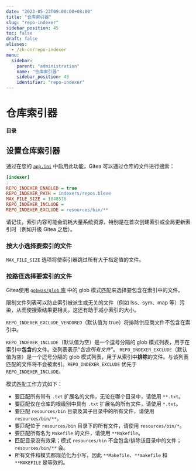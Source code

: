 ```yaml
---
date: "2023-05-23T09:00:00+08:00"
title: "仓库索引器"
slug: "repo-indexer"
sidebar_position: 45
toc: false
draft: false
aliases:
  - /zh-cn/repo-indexer
menu:
  sidebar:
    parent: "administration"
    name: "仓库索引器"
    sidebar_position: 45
    identifier: "repo-indexer"
---
```


# 仓库索引器

**目录**


## 设置仓库索引器

通过在您的 [`app.ini`](https://docs.gitea.io/en-us/config-cheat-sheet/) 中启用此功能，Gitea 可以通过仓库的文件进行搜索：

```ini
[indexer]
; ...
REPO_INDEXER_ENABLED = true
REPO_INDEXER_PATH = indexers/repos.bleve
MAX_FILE_SIZE = 1048576
REPO_INDEXER_INCLUDE =
REPO_INDEXER_EXCLUDE = resources/bin/**
```

请记住，索引内容可能会消耗大量系统资源，特别是在首次创建索引或全局更新索引时（例如升级 Gitea 之后）。

### 按大小选择要索引的文件

`MAX_FILE_SIZE` 选项将使索引器跳过所有大于指定值的文件。

### 按路径选择要索引的文件

Gitea使用 [`gobwas/glob` 库](https://github.com/gobwas/glob) 中的 glob 模式匹配来选择要包含在索引中的文件。

限制文件列表可以防止索引被派生或无关的文件（例如 lss、sym、map 等）污染，从而使搜索结果更相关。这还有助于减小索引的大小。

`REPO_INDEXER_EXCLUDE_VENDORED`（默认值为 true）将排除供应商文件不包含在索引中。

`REPO_INDEXER_INCLUDE`（默认值为空）是一个逗号分隔的 glob 模式列表，用于在索引中**包含**的文件。空列表表示“_包含所有文件_”。
`REPO_INDEXER_EXCLUDE`（默认值为空）是一个逗号分隔的 glob 模式列表，用于从索引中**排除**的文件。与该列表匹配的文件将不会被索引。`REPO_INDEXER_EXCLUDE` 优先于 `REPO_INDEXER_INCLUDE`。

模式匹配工作方式如下：

- 要匹配所有带有 `.txt` 扩展名的文件，无论在哪个目录中，请使用 `**.txt`。
- 要匹配仅在仓库的根级别中具有 `.txt` 扩展名的所有文件，请使用 `*.txt`。
- 要匹配 `resources/bin` 目录及其子目录中的所有文件，请使用 `resources/bin/**`。
- 要匹配位于 `resources/bin` 目录下的所有文件，请使用 `resources/bin/*`。
- 要匹配所有名为 `Makefile` 的文件，请使用 `**Makefile`。
- 匹配目录没有效果；模式 `resources/bin` 不会包含/排除该目录中的文件；`resources/bin/**` 会。
- 所有文件和模式都规范化为小写，因此 `**Makefile`、`**makefile` 和 `**MAKEFILE` 是等效的。
